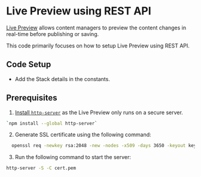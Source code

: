 # Live Preview using REST API

[Live Preview](https://www.youtube.com/watch?v=SDZ8tR01yXw) allows content managers to preview the content changes in real-time before publishing or saving.

This code primarily focuses on how to setup Live Preview using REST API.

## Code Setup

- Add the Stack details in the constants.

## Prerequisites

1. [Install `http-server`](https://www.npmjs.com/package/http-server) as the Live Preview only runs on a secure server.
```bash
`npm install --global http-server`
```
2. Generate SSL certificate using the following command:
```bash
  openssl req -newkey rsa:2048 -new -nodes -x509 -days 3650 -keyout key.pem -out cert.pem
```
3. Run the following command to start the server:
```bash
http-server -S -C cert.pem
```
